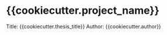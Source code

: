 # {{cookiecutter.project_name}}

Title: {{cookiecutter.thesis_title}}
Author: {{cookiecutter.author}}
